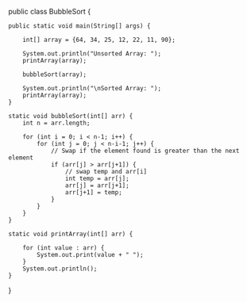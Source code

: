 public class BubbleSort {

    public static void main(String[] args) {
    
        int[] array = {64, 34, 25, 12, 22, 11, 90};

        System.out.println("Unsorted Array: ");
        printArray(array);

        bubbleSort(array);

        System.out.println("\nSorted Array: ");
        printArray(array);
    }

    static void bubbleSort(int[] arr) {
        int n = arr.length;

        for (int i = 0; i < n-1; i++) {
            for (int j = 0; j < n-i-1; j++) {
                // Swap if the element found is greater than the next element
                if (arr[j] > arr[j+1]) {
                    // swap temp and arr[i]
                    int temp = arr[j];
                    arr[j] = arr[j+1];
                    arr[j+1] = temp;
                }
            }
        }
    }

    static void printArray(int[] arr) {
    
        for (int value : arr) {
            System.out.print(value + " ");
        }
        System.out.println();
    }
}
